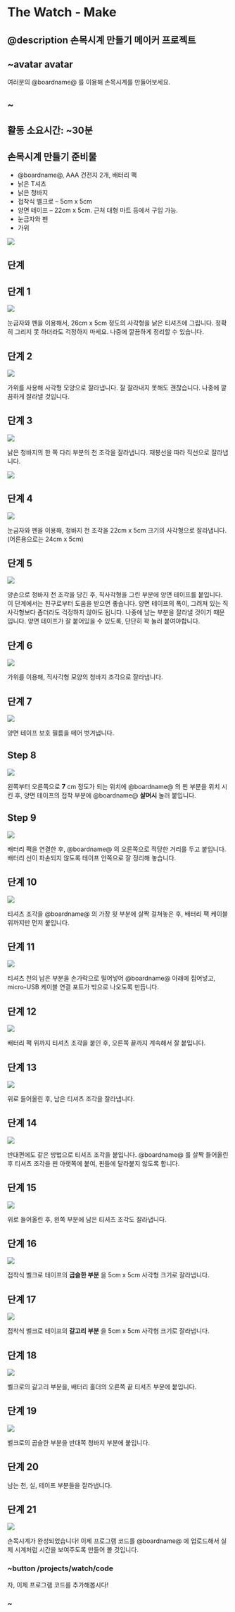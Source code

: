 # The Watch - Make

## @description 손목시계 만들기 메이커 프로젝트

## ~avatar avatar

여러분의 @boardname@ 를 이용해 손목시계를 만들어보세요.

## ~

## 활동 소요시간: ~30분

## 손목시계 만들기 준비물

* @boardname@, AAA 건전지 2개, 배터리 팩
* 낡은 T셔츠
* 낡은 청바지
* 접착식 벨크로 – 5cm x 5cm
* 양면 테이프 – 22cm x 5cm. 근처 대형 마트 등에서 구입 가능.
* 눈금자와 펜
* 가위

![](/static/mb/lessons/the-watch-2.png)

## 단계

## 단계 1

![](/static/mb/lessons/the-watch-3.png)

눈금자와 펜을 이용해서, 26cm x 5cm 정도의 사각형을 낡은 티셔츠에 그립니다. 정확히 그리지 못 하더라도 걱정하지 마세요. 나중에 깔끔하게 정리할 수 있습니다.

## 단계 2

![](/static/mb/lessons/the-watch-4.png)

가위를 사용해 사각형 모양으로 잘라냅니다. 잘 잘라내지 못해도 괜찮습니다. 나중에 깔끔하게 잘라낼 것입니다.

## 단계 3

![](/static/mb/lessons/the-watch-5.png)

낡은 청바지의 한 쪽 다리 부분의 천 조각을 잘라냅니다. 재봉선을 따라 직선으로 잘라냅니다.

![](/static/mb/lessons/the-watch-6.png)

## 단계 4

![](/static/mb/lessons/the-watch-7.png)

눈금자와 펜을 이용해, 청바지 천 조각을 22cm x 5cm 크기의 사각형으로 잘라냅니다.(어른용으로는 24cm x 5cm)

## 단계 5

![](/static/mb/lessons/the-watch-8.png)

양손으로 청바지 천 조각을 당긴 후, 직사각형을 그린 부분에 양면 테이프를 붙입니다. 이 단계에서는 친구로부터 도움을 받으면 좋습니다. 양면 테이프의 폭이, 그려져 있는 직사각형보다 좁더라도 걱정하지 않아도 됩니다. 나중에 남는 부분을 잘라낼 것이기 때문입니다. 양면 테이프가 잘 붙어있을 수 있도록, 단단히 꽉 눌러 붙여야합니다.

## 단계 6

![](/static/mb/lessons/the-watch-9.png)

가위를 이용해, 직사각형 모양의 청바지 조각으로 잘라냅니다.

## 단계 7

![](/static/mb/lessons/the-watch-10.png)

양면 테이프 보호 필름을 떼어 벗겨냅니다.

## Step 8

![](/static/mb/lessons/the-watch-11.png)

왼쪽부터 오른쪽으로 **7** cm 정도가 되는 위치에 @boardname@ 의 핀 부분을 위치 시킨 후, 양면 테이프의 접착 부분에 @boardname@ **살며시** 눌러 붙입니다.

## Step 9

![](/static/mb/lessons/the-watch-12.png)

배터리 팩을 연결한 후, @boardname@ 의 오른쪽으로 적당한 거리를 두고 붙입니다. 배터리 선이 파손되지 않도록 테이프 안쪽으로 잘 정리해 놓습니다.

## 단계 10

![](/static/mb/lessons/the-watch-13.png)

티셔츠 조각을 @boardname@ 의 가장 윗 부분에 살짝 걸쳐놓은 후, 배터리 팩 케이블 위까지만 먼저 붙입니다.

## 단계 11

![](/static/mb/lessons/the-watch-14.png)

티셔츠 천의 남은 부분을 손가락으로 밀어넣어 @boardname@ 아래에 집어넣고, micro-USB 케이블 연결 포트가 밖으로 나오도록 만듭니다.

## 단계 12

![](/static/mb/lessons/the-watch-15.png)

배터리 팩 위까지 티셔츠 조각을 붙인 후, 오른쪽 끝까지 계속해서 잘 붙입니다.

## 단계 13

![](/static/mb/lessons/the-watch-16.png)

위로 들어올린 후, 남은 티셔츠 조각을 잘라냅니다.

## 단계 14

![](/static/mb/lessons/the-watch-17.png)

반대편에도 같은 방법으로 티셔츠 조각을 붙입니다. @boardname@ 를 살짝 들어올린 후 티셔츠 조각을 핀 아랫쪽에 붙여, 핀들에 달라붙지 않도록 합니다.

## 단계 15

![](/static/mb/lessons/the-watch-18.png)

위로 들어올린 후, 왼쪽 부분에 남은 티셔츠 조각도 잘라냅니다.

## 단계 16

![](/static/mb/lessons/the-watch-19.png)

접착식 벨크로 테이프의 **곱슬한 부분** 을 5cm x 5cm 사각형 크기로 잘라냅니다.

## 단계 17

![](/static/mb/lessons/the-watch-20.png)

접착식 벨크로 테이프의 **갈고리 부분** 을 5cm x 5cm 사각형 크기로 잘라냅니다.

## 단계 18

![](/static/mb/lessons/the-watch-21.png)

벨크로의 갈고리 부분을, 배터리 홀더의 오른쪽 끝 티셔츠 부분에 붙입니다.

## 단계 19

![](/static/mb/lessons/the-watch-22.png)

벨크로의 곱슬한 부분을 반대쪽 청바지 부분에 붙입니다.

## 단계 20

남는 천, 실, 테이프 부분들을 잘라냅니다.

## 단계 21

![](/static/mb/lessons/the-watch-23.png)

손목시계가 완성되었습니다! 이제 프로그램 코드를 @boardname@ 에 업로드해서 실제 시계처럼 시간을 보여주도록 만들어 볼 것입니다.

### ~button /projects/watch/code

자, 이제 프로그램 코드를 추가해봅시다!

### ~